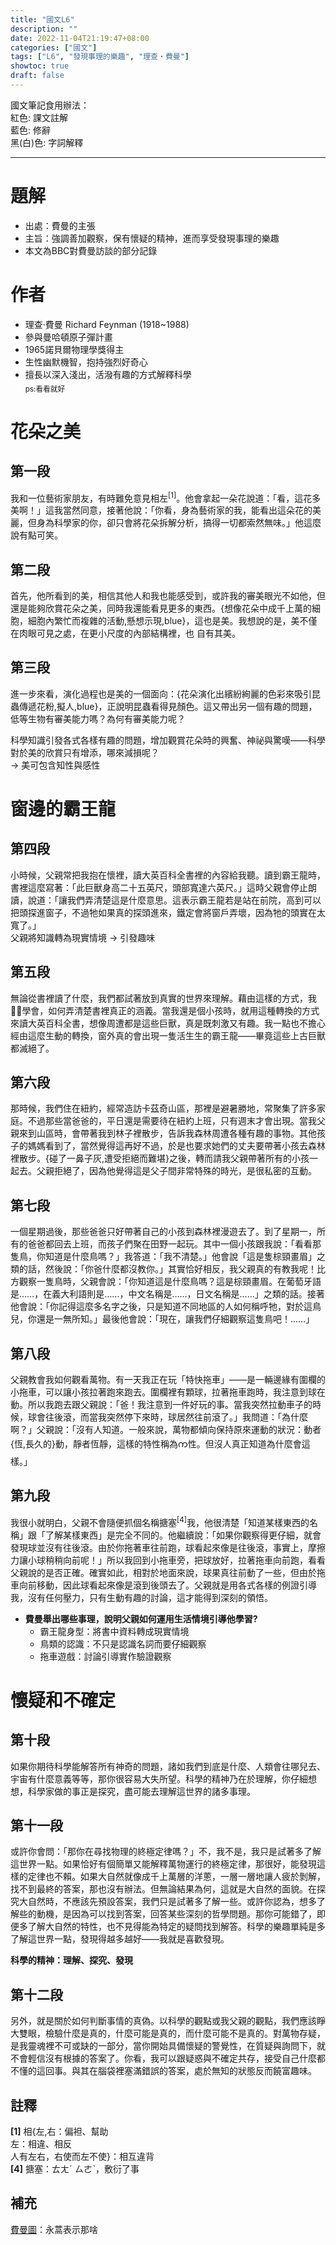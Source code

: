 ```yaml
---
title: "國文L6"
description: ""
date: 2022-11-04T21:19:47+08:00
categories: ["國文"]
tags: ["L6", "發現事理的樂趣", "理查‧費曼"]
showtoc: true
draft: false
---
```

國文筆記食用辦法：  
<red>紅色</red>: 課文註解  
<blue>藍色</blue>: 修辭  
黑(白)色: 字詞解釋  

------------
# 題解
- 出處：費曼的主張
- 主旨：強調善加觀察，保有懷疑的精神，進而享受發現事理的樂趣
- 本文為BBC對費曼訪談的部分記錄

# 作者
- 理查‧費曼 Richard Feynman (1918~1988)
- 參與曼哈頓原子彈計畫
- 1965諾貝爾物理學獎得主
- 生性幽默機智，抱持強烈好奇心
- 擅長以深入淺出，活潑有趣的方式解釋科學  
<sub>ps:看看就好</sub>

# 花朵之美
## 第一段
我和一位藝術家朋友，有時難免意見相左<sup>[1]</sup>。他會拿起一朵花說道：「看，這花多美啊！」這我當然同意，接著他說：「你看，身為藝術家的我，能看出這朵花的美麗，但身為科學家的你，卻只會將花朵拆解分析，搞得一切都索然無味。」他這麼說有點可笑。

## 第二段
首先，他所看到的美，相信其他人和我也能感受到，或許我的審美眼光不如他，但還是能夠欣賞花朵之美，同時我還能看見更多的東西。{想像花朵中成千上萬的細胞，細胞內繁忙而複雜的活動,<blue>懸想示現</blue>,blue}，這也是美。我想說的是，美不僅在肉眼可見之處，在更小尺度的內部結構裡，也
自有其美。

## 第三段
進一步來看，演化過程也是美的一個面向：{花朵演化出繽紛絢麗的色彩來吸引昆蟲傳遞花粉,<blue>擬人</blue>,blue}，正說明昆蟲看得見顏色。這又帶出另一個有趣的問題，低等生物有審美能力嗎？為何有審美能力呢？  

科學知識引發各式各樣有趣的問題，增加觀賞花朵時的興奮、神祕與驚嘆——科學對於美的欣賞只有增添，哪來減損呢？  
<red> → 美可包含知性與感性</red>

# 窗邊的霸王龍
## 第四段
小時候，父親常把我抱在懷裡，讀大英百科全書裡的內容給我聽。讀到霸王龍時，書裡這麼寫著：「此巨獸身高二十五英尺，頭部寬達六英尺。」這時父親會停止朗讀，說道：「讓我們弄清楚這是什麼意思。這表示霸王龍若是站在前院，高到可以把頭探進窗子，不過牠如果真的探頭進來，鐵定會將窗戶弄壞，因為牠的頭實在太寬了。」  
<red>父親將知識轉為現實情境 → 引發趣味</red>

## 第五段
無論從書裡讀了什麼，我們都試著放到真實的世界來理解。藉由這樣的方式，我࿿࿿學會，如何弄清楚書裡真正的涵義。當我還是個小孩時，就用這種轉換的方式來讀大英百科全書，想像周遭都是這些巨獸，真是既刺激又有趣。我一點也不擔心經由這麼生動的轉換，窗外真的會出現一隻活生生的霸王龍——畢竟這些上古巨獸都滅絕了。

## 第六段
那時候，我們住在紐約，經常造訪卡茲奇山區，那裡是避暑勝地，常聚集了許多家庭。不過那些當爸爸的，平日還是需要待在紐約上班，只有週末才會出現。當我父親來到山區時，會帶著我到林子裡散步，告訴我森林周遭各種有趣的事物。其他孩子的媽媽看到了，當然覺得這再好不過，於是也要求她們的丈夫要帶著小孩去森林裡散步。{碰了一鼻子灰,遭受拒絕而難堪}之後，轉而請我父親帶著所有的小孩一起去。父親拒絕了，因為他覺得這是父子間非常特殊的時光，是很私密的互動。

## 第七段
一個星期過後，那些爸爸只好帶著自己的小孩到森林裡漫遊去了。到了星期一，所有的爸爸都回去上班，而孩子們聚在田野一起玩。其中一個小孩跟我說：「看看那隻鳥，你知道是什麼鳥嗎？」我答道：「我不清楚。」他會說「這是隻棕頸畫眉」之類的話，然後說：「你爸什麼都沒教你。」其實恰好相反，我父親真的有教我呢！比方觀察一隻鳥時，父親會說：「你知道這是什麼鳥嗎？這是棕頸畫眉。在葡萄牙語是……，在義大利語則是……，中文名稱是……，日文名稱是……」之類的話。接著他會說：「你記得這麼多名字之後，只是知道不同地區的人如何稱呼牠，對於這鳥兒，你還是一無所知。」最後他會說：「現在，讓我們仔細觀察這隻鳥吧！……」

## 第八段
父親教會我如何觀看萬物。有一天我正在玩「特快拖車」——是一輛邊緣有圍欄的小拖車，可以讓小孩拉著跑來跑去。圍欄裡有顆球，拉著拖車跑時，我注意到球在動。所以我跑去跟父親說：「爸！我注意到一件好玩的事。當我突然拉動車子的時候，球會往後滾，而當我突然停下來時，球居然往前滾了。」我問道：「為什麼啊？」父親說：「沒有人知道。一般來說，萬物都傾向保持原來運動的狀況：動者{恆,長久的}動，靜者恆靜，這樣的特性稱為က性。但沒人真正知道為什麼會這樣。」

## 第九段
我很小就明白，父親不會隨便抓個名稱搪塞<sup>[4]</sup>我，他很清楚「知道某樣東西的名稱」跟「了解某樣東西」是完全不同的。他繼續說：「如果你觀察得更仔細，就會發現球並沒有往後滾。由於你拖著車往前跑，球看起來像是往後滾，事實上，摩擦力讓小球稍稍向前呢！」所以我回到小拖車旁，把球放好，拉著拖車向前跑，看看父親說的是否正確。確實如此，相對於地面來說，球果真往前動了一些，但由於拖車向前移動，因此球看起來像是滾到後頭去了。父親就是用各式各樣的例證引導我，沒有任何壓力，只有生動有趣的討論，這才能得到深刻的領悟。

- **費曼舉出哪些事理，說明父親如何運用生活情境引導他學習?**
  - 霸王龍身型：將書中資料轉成現實情境
  - 鳥類的認識：不只是認識名詞而要仔細觀察
  - 拖車遊戲：討論引導實作驗證觀察

# 懷疑和不確定
## 第十段
如果你期待科學能解答所有神奇的問題，諸如我們到底是什麼、人類會往哪兒去、宇宙有什麼意義等等，那你很容易大失所望。科學的精神乃在於理解，你仔細想想，科學家做的事正是探究，盡可能去理解這世界的諸多事理。

## 第十一段
或許你會問：「那你在尋找物理的終極定律嗎？」不，我不是，我只是試著多了解這世界一點。如果恰好有個簡單又能解釋萬物運行的終極定律，那很好，能發現這樣的定律也不賴。如果大自然就像成千上萬層的洋蔥，一層一層地讓人疲於剝解，找不到最終的答案，那也沒有辦法。但無論結果為何，這就是大自然的面貌。在探究大自然時，不應該先預設答案，我們只是試著多了解一些。或許你認為，想多了解些的動機，是因為可以找到答案，回答某些深刻的哲學問題。那你可能錯了，即便多了解大自然的特性，也不見得能為特定的疑問找到解答。科學的樂趣單純是多了解這世界一點，發現得越多越好——我就是喜歡發現。

**<red>科學的精神：理解、探究、發現</red>**

## 第十二段
另外，就是關於如何判斷事情的真偽。以科學的觀點或我父親的觀點，我們應該睜大雙眼，檢驗什麼是真的，什麼可能是真的，而什麼可能不是真的。對萬物存疑，是我靈魂裡不可或缺的一部分，當你開始具備懷疑的警覺性，在質疑與詢問下，就不會輕信沒有根據的答案了。你看，我可以跟疑惑與不確定共存，接受自己什麼都不懂的這回事。與其在腦袋裡塞滿錯誤的答案，處於無知的狀態反而饒富趣味。

## 註釋
**[1]** 相{左,右：偏袒、幫助<br>左：相違、相反<br>人有左右，右使而左不使}：相互違背  
**[4]** 搪塞：ㄊㄤˊ ㄙㄜˋ，敷衍了事

## 補充
[費曼圖](https://zh.m.wikipedia.org/zh-tw/%E8%B4%B9%E6%9B%BC%E5%9B%BE)：永蒿表示那啥